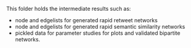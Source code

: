 This folder holds the intermediate results such as:
- node and edgelists for generated rapid retweet networks
- node and edgelists for generated rapid semantic similarity networks
- pickled data for parameter studies for plots and validated bipartite networks.